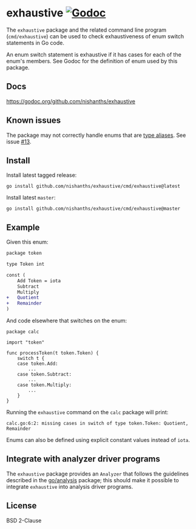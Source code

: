 # exhaustive [![Godoc][godoc-status]][godoc]

The `exhaustive` package and the related command line program
(`cmd/exhaustive`) can be used to check exhaustiveness of enum switch
statements in Go code.

An enum switch statement is exhaustive if it has cases for each of the
enum's members. See Godoc for the definition of enum used by this
package.

## Docs

https://godoc.org/github.com/nishanths/exhaustive

## Known issues

The package may not correctly handle enums that are [type
aliases][4]. See issue [#13][5].

## Install

Install latest tagged release:

```
go install github.com/nishanths/exhaustive/cmd/exhaustive@latest
```

Install latest `master`:

```
go install github.com/nishanths/exhaustive/cmd/exhaustive@master
```

## Example

Given this enum:

```diff
package token

type Token int

const (
	Add Token = iota
	Subtract
	Multiply
+	Quotient
+	Remainder
)
```

And code elsewhere that switches on the enum:

```
package calc

import "token"

func processToken(t token.Token) {
	switch t {
	case token.Add:
		...
	case token.Subtract:
		...
	case token.Multiply:
		...
	}
}
```

Running the `exhaustive` command on the `calc` package will print:

```
calc.go:6:2: missing cases in switch of type token.Token: Quotient, Remainder
```

Enums can also be defined using explicit constant values instead of `iota`.

## Integrate with analyzer driver programs

The `exhaustive` package provides an `Analyzer` that follows the
guidelines described in the [go/analysis][3] package; this should make
it possible to integrate `exhaustive` into analysis driver
programs.

## License

BSD 2-Clause

[godoc]: https://godoc.org/github.com/nishanths/exhaustive
[godoc-status]: https://godoc.org/github.com/nishanths/exhaustive?status.svg
[build]: https://travis-ci.org/nishanths/exhaustive
[build-status]: https://travis-ci.org/nishanths/exhaustive.svg?branch=master
[3]: https://godoc.org/golang.org/x/tools/go/analysis
[4]: https://go.googlesource.com/proposal/+/master/design/18130-type-alias.md
[5]: https://github.com/nishanths/exhaustive/issues/13
